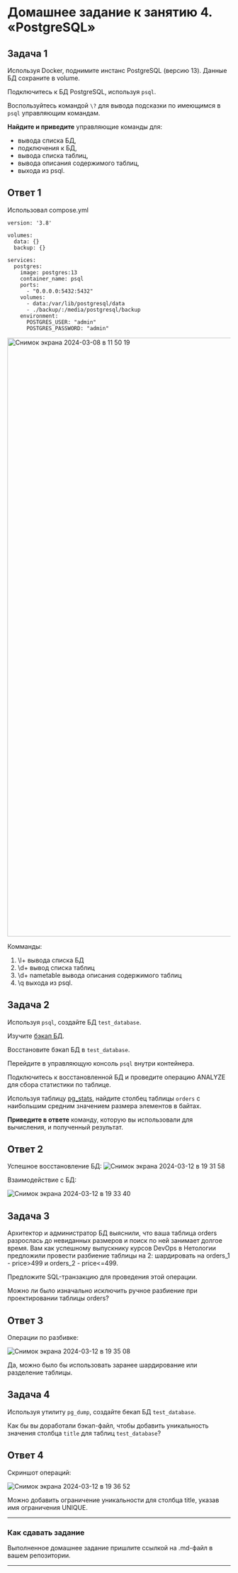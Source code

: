 # Домашнее задание к занятию 4. «PostgreSQL»

## Задача 1

Используя Docker, поднимите инстанс PostgreSQL (версию 13). Данные БД сохраните в volume.

Подключитесь к БД PostgreSQL, используя `psql`.

Воспользуйтесь командой `\?` для вывода подсказки по имеющимся в `psql` управляющим командам.

**Найдите и приведите** управляющие команды для:

- вывода списка БД,
- подключения к БД,
- вывода списка таблиц,
- вывода описания содержимого таблиц,
- выхода из psql.


## Ответ 1
Использовал compose.yml 
```
version: '3.8'

volumes:
  data: {}
  backup: {}

services:
  postgres:
    image: postgres:13
    container_name: psql
    ports:
      - "0.0.0.0:5432:5432"
    volumes:
      - data:/var/lib/postgresql/data
      - ./backup/:/media/postgresql/backup
    environment:
      POSTGRES_USER: "admin"
      POSTGRES_PASSWORD: "admin"
```
<img width="1352" alt="Снимок экрана 2024-03-08 в 11 50 19" src="https://github.com/alexandreevich/bd-dev-homeworks/assets/109306886/ae536a69-a60c-4c57-9160-936da2e485b3">

 Комманды:
 1. \l+ вывода списка БД
 2. \d+ вывод списка таблиц
 3. \d+ nametable вывода описания содержимого таблиц
 4.  \q выхода из psql.
 
 


## Задача 2

Используя `psql`, создайте БД `test_database`.

Изучите [бэкап БД](https://github.com/netology-code/virt-homeworks/tree/virt-11/06-db-04-postgresql/test_data).

Восстановите бэкап БД в `test_database`.

Перейдите в управляющую консоль `psql` внутри контейнера.

Подключитесь к восстановленной БД и проведите операцию ANALYZE для сбора статистики по таблице.

Используя таблицу [pg_stats](https://postgrespro.ru/docs/postgresql/12/view-pg-stats), найдите столбец таблицы `orders` 
с наибольшим средним значением размера элементов в байтах.

**Приведите в ответе** команду, которую вы использовали для вычисления, и полученный результат.


## Ответ 2
Успешное восстановление БД:
![Снимок экрана 2024-03-12 в 19 31 58](https://github.com/alexandreevich/bd-dev-homeworks/assets/109306886/07b5ff32-38ef-447e-96a0-5378b6b96639)

Взаимодействие с БД:

![Снимок экрана 2024-03-12 в 19 33 40](https://github.com/alexandreevich/bd-dev-homeworks/assets/109306886/be6e5c1e-5d86-476e-b04d-51fefe32452f)




## Задача 3

Архитектор и администратор БД выяснили, что ваша таблица orders разрослась до невиданных размеров и
поиск по ней занимает долгое время. Вам как успешному выпускнику курсов DevOps в Нетологии предложили
провести разбиение таблицы на 2: шардировать на orders_1 - price>499 и orders_2 - price<=499.

Предложите SQL-транзакцию для проведения этой операции.

Можно ли было изначально исключить ручное разбиение при проектировании таблицы orders?


## Ответ 3
Операции по разбивке:

![Снимок экрана 2024-03-12 в 19 35 08](https://github.com/alexandreevich/bd-dev-homeworks/assets/109306886/494a4aa9-73dc-4d85-8267-8be023fad04c)

Да, можно было бы использовать заранее шардирование или разделение таблицы.




## Задача 4

Используя утилиту `pg_dump`, создайте бекап БД `test_database`.

Как бы вы доработали бэкап-файл, чтобы добавить уникальность значения столбца `title` для таблиц `test_database`?



## Ответ 4

Скриншот операций:

![Снимок экрана 2024-03-12 в 19 36 52](https://github.com/alexandreevich/bd-dev-homeworks/assets/109306886/bd9f5078-45be-4832-b204-a01c58aaf7f2)

Можно добавить ограничение уникальности для столбца title, указав имя ограничения UNIQUE.

---

### Как cдавать задание

Выполненное домашнее задание пришлите ссылкой на .md-файл в вашем репозитории.

---


